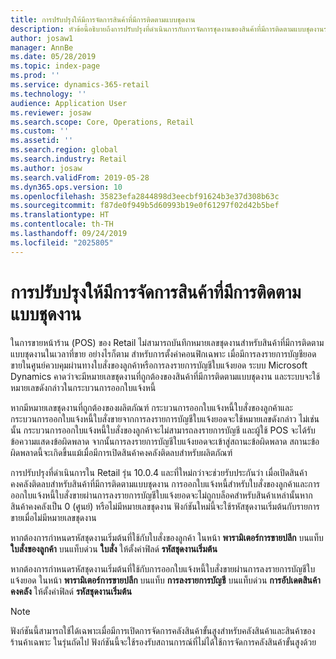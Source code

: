 ```yaml
---
title: การปรับปรุงให้มีการจัดการสินค้าที่มีการติดตามแบบชุดงาน
description: หัวข้อนี้อธิบายถึงการปรับปรุงที่ดำเนินการกับการจัดการชุดงานของสินค้าที่มีการติดตามแบบชุดงานระหว่างกระบวนการลงรายการบัญชีใบแจ้งยอดการขายปลีก
author: josaw1
manager: AnnBe
ms.date: 05/28/2019
ms.topic: index-page
ms.prod: ''
ms.service: dynamics-365-retail
ms.technology: ''
audience: Application User
ms.reviewer: josaw
ms.search.scope: Core, Operations, Retail
ms.custom: ''
ms.assetid: ''
ms.search.region: global
ms.search.industry: Retail
ms.author: josaw
ms.search.validFrom: 2019-05-28
ms.dyn365.ops.version: 10
ms.openlocfilehash: 35823efa2844898d3eecbf91624b3e37d308b63c
ms.sourcegitcommit: f87de0f949b5d60993b19e0f61297f02d42b5bef
ms.translationtype: HT
ms.contentlocale: th-TH
ms.lasthandoff: 09/24/2019
ms.locfileid: "2025805"
---
```

# <a name="improved-handling-of-batch-tracked-items"></a>การปรับปรุงให้มีการจัดการสินค้าที่มีการติดตามแบบชุดงาน

ในการขายหน้าร้าน (POS) ของ Retail ไม่สามารถบันทึกหมายเลขชุดงานสำหรับสินค้าที่มีการติดตามแบบชุดงานในเวลาที่ขาย อย่างไรก็ตาม สำหรับการตั้งค่าคอนฟิกเฉพาะ เมื่อมีการลงรายการบัญชียอดขายในศูนย์ควบคุมผ่านทางใบสั่งของลูกค้าหรือการลงรายการบัญชีใบแจ้งยอด ระบบ Microsoft Dynamics คาดว่าจะมีหมายเลขชุดงานที่ถูกต้องของสินค้าที่มีการติดตามแบบชุดงาน และระบบจะใช้หมายเลขดังกล่าวในกระบวนการออกใบแจ้งหนี้

หากมีหมายเลขชุดงานที่ถูกต้องของผลิตภัณฑ์ กระบวนการออกใบแจ้งหนี้ใบสั่งของลูกค้าและกระบวนการออกใบแจ้งหนี้ใบสั่งขายจากการลงรายการบัญชีใบแจ้งยอดจะใช้หมายเลขดังกล่าว ไม่เช่นนั้น กระบวนการออกใบแจ้งหนี้ใบสั่งของลูกค้าจะไม่สามารถลงรายการบัญชี และผู้ใช้ POS จะได้รับข้อความแสดงข้อผิดพลาด จากนั้นการลงรายการบัญชีใบแจ้งยอดจะเข้าสู่สถานะข้อผิดพลาด สถานะข้อผิดพลาดนี้จะเกิดขึ้นแม้เมื่อมีการเปิดสินค้าคงคลังติดลบสำหรับผลิตภัณฑ์

การปรับปรุงที่ดำเนินการใน Retail รุ่น 10.0.4 และที่ใหม่กว่าจะช่วยรับประกันว่า เมื่อเปิดสินค้าคงคลังติดลบสำหรับสินค้าที่มีการติดตามแบบชุดงาน การออกใบแจ้งหนี้สำหรับใบสั่งของลูกค้าและการออกใบแจ้งหนี้ใบสั่งขายผ่านการลงรายการบัญชีใบแจ้งยอดจะไม่ถูกบล็อคสำหรับสินค้าเหล่านั้นหากสินค้าคงคลังเป็น 0 (ศูนย์) หรือไม่มีหมายเลขชุดงาน ฟังก์ชันใหม่นี้จะใช้รหัสชุดงานเริ่มต้นกับรายการขายเมื่อไม่มีหมายเลขชุดงาน

หากต้องการกำหนดรหัสชุดงานเริ่มต้นที่ใช้กับใบสั่งของลูกค้า ในหน้า **พารามิเตอร์การขายปลีก** บนแท็บ **ใบสั่งของลูกค้า** บนแท็บด่วน **ใบสั่ง** ให้ตั้งค่าฟิลด์ **รหัสชุดงานเริ่มต้น**

หากต้องการกำหนดรหัสชุดงานเริ่มต้นที่ใช้กับการออกใบแจ้งหนี้ใบสั่งขายผ่านการลงรายการบัญชีใบแจ้งยอด ในหน้า **พารามิเตอร์การขายปลีก** บนแท็บ **การลงรายการบัญชี** บนแท็บด่วน **การอัปเดตสินค้าคงคลัง** ให้ตั้งค่าฟิลด์ **รหัสชุดงานเริ่มต้น**

> [!NOTE]
> ฟังก์ชันนี้สามารถใช้ได้เฉพาะเมื่อมีการเปิดการจัดการคลังสินค้าขั้นสูงสำหรับคลังสินค้าและสินค้าของร้านค้าเฉพาะ ในรุ่นถัดไป ฟังก์ชันนี้จะใช้รองรับสถานการณ์ที่ไม่ได้ใช้การจัดการคลังสินค้าขั้นสูงด้วย
